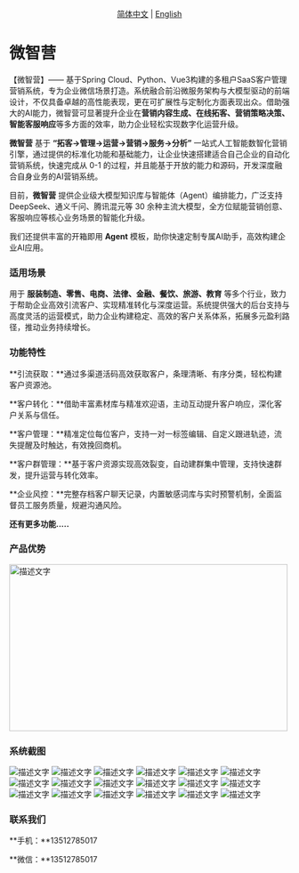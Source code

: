 <p align="center">
  <a href="./README.md">简体中文</a> |
  <a href="./README.en.md">English</a> 
</p>

# 微智营

【微智营】—— 基于Spring Cloud、Python、Vue3构建的多租户SaaS客户管理营销系统，专为企业微信场景打造。系统融合前沿微服务架构与大模型驱动的前端设计，不仅具备卓越的高性能表现，更在可扩展性与定制化方面表现出众。借助强大的AI能力，微智营可显著提升企业在**营销内容生成、在线拓客、营销策略决策、智能客服响应**等多方面的效率，助力企业轻松实现数字化运营升级。

**微智营**  基于  **“拓客->管理->运营->营销->服务->分析”**  一站式人工智能数智化营销引擎，通过提供的标准化功能和基础能力，让企业快速搭建适合自己企业的自动化营销系统，快速完成从 0-1 的过程，并且能基于开放的能力和源码，开发深度融合自身业务的AI营销系统。


目前，**微智营** 提供企业级大模型知识库与智能体（Agent）编排能力，广泛支持 DeepSeek、通义千问、腾讯混元等 30 余种主流大模型，全方位赋能营销创意、客服响应等核心业务场景的智能化升级。

我们还提供丰富的开箱即用 **Agent** 模板，助你快速定制专属AI助手，高效构建企业AI应用。


### 适用场景

用于 **服装制造、零售、电商、法律、金融、餐饮、旅游、教育** 等多个行业，致力于帮助企业高效引流客户、实现精准转化与深度运营。系统提供强大的后台支持与高度灵活的运营模式，助力企业构建稳定、高效的客户关系体系，拓展多元盈利路径，推动业务持续增长。


### 功能特性

**引流获取：**通过多渠道活码高效获取客户，条理清晰、有序分类，轻松构建客户资源池。

**客户转化：**借助丰富素材库与精准欢迎语，主动互动提升客户响应，深化客户关系与信任。

**客户管理：**精准定位每位客户，支持一对一标签编辑、自定义跟进轨迹，流失提醒及时触达，有效挽回商机。

**客户群管理：**基于客户资源实现高效裂变，自动建群集中管理，支持快速群发，提升运营与转化效率。

**企业风控：**完整存档客户聊天记录，内置敏感词库与实时预警机制，全面监督员工服务质量，规避沟通风险。

**还有更多功能.....**

### 产品优势

<img src="./docs/20250321150727.png" width="500" height="300" alt="描述文字">


### 系统截图

<img src="./docs/2025-08-28_112846_146.jpg" alt="描述文字">

<img src="./docs/2025-08-28_113032_692.jpg" alt="描述文字">

<img src="./docs/2025-08-28_111900_261.jpg" alt="描述文字">

<img src="./docs/2025-08-28_111936_776.jpg" alt="描述文字">

<img src="./docs/2025-08-28_112001_579.jpg" alt="描述文字">

<img src="./docs/2025-08-28_112031_526.jpg" alt="描述文字">

<img src="./docs/2025-08-28_112105_170.jpg" alt="描述文字">

<img src="./docs/2025-08-28_112137_509.jpg" alt="描述文字">

<img src="./docs/2025-08-28_112200_580.jpg" alt="描述文字">

<img src="./docs/2025-08-28_112215_318.jpg" alt="描述文字">

<img src="./docs/2025-08-28_112234_952.jpg" alt="描述文字">

<img src="./docs/2025-08-28_112349_242.jpg" alt="描述文字">

<img src="./docs/2025-08-28_112404_458.jpg" alt="描述文字">

<img src="./docs/2025-08-28_112431_259.jpg" alt="描述文字">

<img src="./docs/2025-08-28_112448_927.jpg" alt="描述文字">

<img src="./docs/2025-08-28_112533_650.jpg" alt="描述文字">

<img src="./docs/2025-08-28_112546_220.jpg" alt="描述文字">

<img src="./docs/2025-08-28_112611_114.jpg" alt="描述文字">

### 联系我们
   **手机：**13512785017

   **微信：**13512785017


